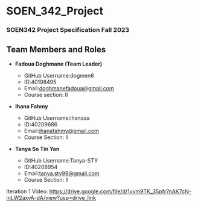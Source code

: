 # SOEN_342_Project
### SOEN342 Project Specification Fall 2023

## Team Members and Roles
* **Fadoua Doghmane (Team Leader)**
  * GitHub Username:dogmen6
  * ID:40198495
  * Email:doghmanefadoua@gmail.com
  * Course section: II
    
* **Ihana Fahmy**
  * GitHub Username:ihanaaa
  * ID:40209686
  * Email:ihanafahmy@gmail.com
  * Course Section: II
    
* **Tanya So Tin Yan**
  * GitHub Username:Tanya-STY
  * ID:40208954
  * Email:tanya.sty99@gmail.com
  * Course Section: II

Iteration 1 Video: https://drive.google.com/file/d/1vvm9TK_35pfr7nAK7cN-inLW2axvA-dA/view?usp=drive_link
